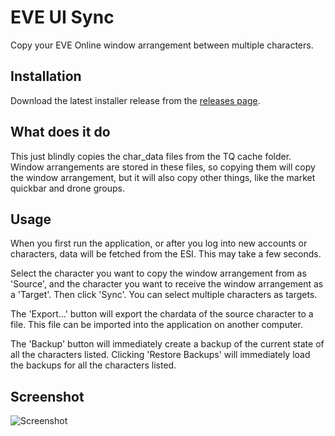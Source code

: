 # EVE UI Sync

Copy your EVE Online window arrangement between multiple characters.

## Installation

Download the latest installer release from the [releases page](https://github.com/dunkyl/eve-ui-sync/releases).

## What does it do

This just blindly copies the char_data files from the TQ cache folder. Window arrangements are stored in these files, so copying them will copy the window arrangement, but it will also copy other things, like the market quickbar and drone groups.

## Usage

When you first run the application, or after you log into new accounts or characters, data will be fetched from the ESI. This may take a few seconds.

Select the character you want to copy the window arrangement from as 'Source', and the character you want to receive the window arrangement as a 'Target'. Then click 'Sync'.
You can select multiple characters as targets.

The 'Export...' button will export the chardata of the source character to a file. This file can be imported into the application on another computer.

The 'Backup' button will immediately create a backup of the current state of all the characters listed. Clicking 'Restore Backups' will immediately load the backups for all the characters listed.

## Screenshot

![Screenshot](https://i.imgur.com/Fe5xh92.png)
